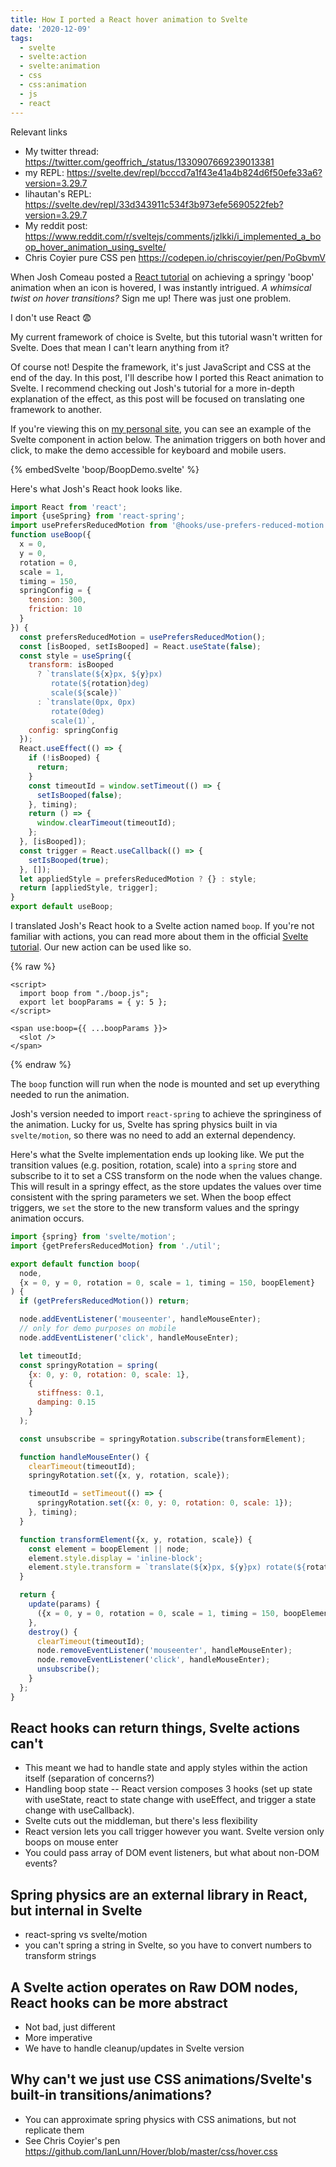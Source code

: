 ```yaml
---
title: How I ported a React hover animation to Svelte
date: '2020-12-09'
tags:
  - svelte
  - svelte:action
  - svelte:animation
  - css
  - css:animation
  - js
  - react
---
```


Relevant links

- My twitter thread: https://twitter.com/geoffrich_/status/1330907669239013381
- my REPL: https://svelte.dev/repl/bcccd7a1f43e41a4b824d6f50efe33a6?version=3.29.7
- lihautan's REPL: https://svelte.dev/repl/33d343911c534f3b973efe5690522feb?version=3.29.7
- My reddit post: https://www.reddit.com/r/sveltejs/comments/jzlkki/i_implemented_a_boop_hover_animation_using_svelte/
- Chris Coyier pure CSS pen https://codepen.io/chriscoyier/pen/PoGbvmV

When Josh Comeau posted a [React tutorial](https://www.joshwcomeau.com/react/boop/) on achieving a springy 'boop' animation when an icon is hovered, I was instantly intrigued. _A whimsical twist on hover transitions?_ Sign me up! There was just one problem.

I don't use React 😨

My current framework of choice is Svelte, but this tutorial wasn't written for Svelte. Does that mean I can't learn anything from it?

Of course not! Despite the framework, it's just JavaScript and CSS at the end of the day. In this post, I'll describe how I ported this React animation to Svelte. I recommend checking out Josh's tutorial for a more in-depth explanation of the effect, as this post will be focused on translating one framework to another.

If you're viewing this on [my personal site](https://geoffrich.net), you can see an example of the Svelte component in action below. The animation triggers on both hover and click, to make the demo accessible for keyboard and mobile users.

{% embedSvelte 'boop/BoopDemo.svelte' %}

Here's what Josh's React hook looks like.

```js
import React from 'react';
import {useSpring} from 'react-spring';
import usePrefersReducedMotion from '@hooks/use-prefers-reduced-motion.hook';
function useBoop({
  x = 0,
  y = 0,
  rotation = 0,
  scale = 1,
  timing = 150,
  springConfig = {
    tension: 300,
    friction: 10
  }
}) {
  const prefersReducedMotion = usePrefersReducedMotion();
  const [isBooped, setIsBooped] = React.useState(false);
  const style = useSpring({
    transform: isBooped
      ? `translate(${x}px, ${y}px)
         rotate(${rotation}deg)
         scale(${scale})`
      : `translate(0px, 0px)
         rotate(0deg)
         scale(1)`,
    config: springConfig
  });
  React.useEffect(() => {
    if (!isBooped) {
      return;
    }
    const timeoutId = window.setTimeout(() => {
      setIsBooped(false);
    }, timing);
    return () => {
      window.clearTimeout(timeoutId);
    };
  }, [isBooped]);
  const trigger = React.useCallback(() => {
    setIsBooped(true);
  }, []);
  let appliedStyle = prefersReducedMotion ? {} : style;
  return [appliedStyle, trigger];
}
export default useBoop;
```

I translated Josh's React hook to a Svelte action named `boop`. If you're not familiar with actions, you can read more about them in the official [Svelte tutorial](https://svelte.dev/tutorial/actions). Our new action can be used like so.

{% raw %}

```svelte
<script>
  import boop from "./boop.js";
  export let boopParams = { y: 5 };
</script>

<span use:boop={{ ...boopParams }}>
  <slot />
</span>
```

{% endraw %}

The `boop` function will run when the node is mounted and set up everything needed to run the animation.

Josh's version needed to import `react-spring` to achieve the springiness of the animation. Lucky for us, Svelte has spring physics built in via `svelte/motion`, so there was no need to add an external dependency.

Here's what the Svelte implementation ends up looking like. We put the transition values (e.g. position, rotation, scale) into a `spring` store and subscribe to it to set a CSS transform on the node when the values change. This will result in a springy effect, as the store updates the values over time consistent with the spring parameters we set. When the boop effect triggers, we `set` the store to the new transform values and the springy animation occurs.

```js
import {spring} from 'svelte/motion';
import {getPrefersReducedMotion} from './util';

export default function boop(
  node,
  {x = 0, y = 0, rotation = 0, scale = 1, timing = 150, boopElement}
) {
  if (getPrefersReducedMotion()) return;

  node.addEventListener('mouseenter', handleMouseEnter);
  // only for demo purposes on mobile
  node.addEventListener('click', handleMouseEnter);

  let timeoutId;
  const springyRotation = spring(
    {x: 0, y: 0, rotation: 0, scale: 1},
    {
      stiffness: 0.1,
      damping: 0.15
    }
  );

  const unsubscribe = springyRotation.subscribe(transformElement);

  function handleMouseEnter() {
    clearTimeout(timeoutId);
    springyRotation.set({x, y, rotation, scale});

    timeoutId = setTimeout(() => {
      springyRotation.set({x: 0, y: 0, rotation: 0, scale: 1});
    }, timing);
  }

  function transformElement({x, y, rotation, scale}) {
    const element = boopElement || node;
    element.style.display = 'inline-block';
    element.style.transform = `translate(${x}px, ${y}px) rotate(${rotation}deg) scale(${scale})`;
  }

  return {
    update(params) {
      ({x = 0, y = 0, rotation = 0, scale = 1, timing = 150, boopElement} = params);
    },
    destroy() {
      clearTimeout(timeoutId);
      node.removeEventListener('mouseenter', handleMouseEnter);
      node.removeEventListener('click', handleMouseEnter);
      unsubscribe();
    }
  };
}
```

## React hooks can return things, Svelte actions can't

- This meant we had to handle state and apply styles within the action itself (separation of concerns?)
- Handling boop state -- React version composes 3 hooks (set up state with useState, react to state change with useEffect, and trigger a state change with useCallback).
- Svelte cuts out the middleman, but there's less flexibility
- React version lets you call trigger however you want. Svelte version only boops on mouse enter
- You could pass array of DOM event listeners, but what about non-DOM events?

## Spring physics are an external library in React, but internal in Svelte

- react-spring vs svelte/motion
- you can't spring a string in Svelte, so you have to convert numbers to transform strings

## A Svelte action operates on Raw DOM nodes, React hooks can be more abstract

- Not bad, just different
- More imperative
- We have to handle cleanup/updates in Svelte version

## Why can't we just use CSS animations/Svelte's built-in transitions/animations?

- You can approximate spring physics with CSS animations, but not replicate them
- See Chris Coyier's pen
  https://github.com/IanLunn/Hover/blob/master/css/hover.css
